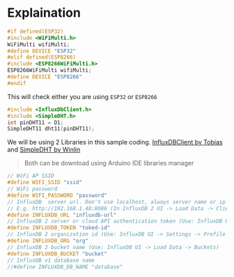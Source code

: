 # Explaination

```ino
#if defined(ESP32)
#include <WiFiMulti.h>
WiFiMulti wifiMulti;
#define DEVICE "ESP32"
#elif defined(ESP8266)
#include <ESP8266WiFiMulti.h>
ESP8266WiFiMulti wifiMulti;
#define DEVICE "ESP8266"
#endif
```
This will check either you are using `ESP32` or `ESP8266`

```ino
#include <InfluxDbClient.h>
#include <SimpleDHT.h>
int pinDHT11 = D1;
SimpleDHT11 dht11(pinDHT11);
```
We will be using 2 Libraries in this sample coding. [InfluxDBClient by Tobias](https://github.com/tobiasschuerg/InfluxDB-Client-for-Arduino) and [SimpleDHT by Winlin](https://github.com/winlinvip/SimpleDHT)
> Both can be download using Arduino IDE libraries manager

```ino
// WiFi AP SSID
#define WIFI_SSID "ssid"
// WiFi password
#define WIFI_PASSWORD "password"
// InfluxDB  server url. Don't use localhost, always server name or ip address.
// E.g. http://192.168.1.48:8086 (In InfluxDB 2 UI -> Load Data -> Client Libraries), 
#define INFLUXDB_URL "influxdb-url"
// InfluxDB 2 server or cloud API authentication token (Use: InfluxDB UI -> Load Data -> Tokens -> <select token>)
#define INFLUXDB_TOKEN "toked-id"
// InfluxDB 2 organization id (Use: InfluxDB UI -> Settings -> Profile -> <name under tile> )
#define INFLUXDB_ORG "org"
// InfluxDB 2 bucket name (Use: InfluxDB UI -> Load Data -> Buckets)
#define INFLUXDB_BUCKET "bucket"
// InfluxDB v1 database name 
//#define INFLUXDB_DB_NAME "database"
```
